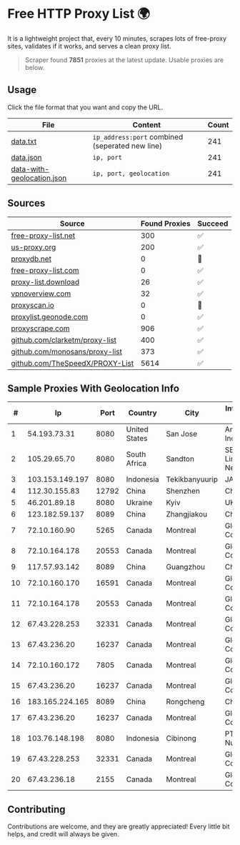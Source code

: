 
# Free HTTP Proxy List 🌍

It is a lightweight project that, every 10 minutes, scrapes lots of free-proxy sites, validates if it works, and serves a clean proxy list.


> Scraper found **7851** proxies at the latest update. Usable proxies are below.

## Usage

Click the file format that you want and copy the URL.


|File|Content|Count|
|----|-------|-----|
|[data.txt](https://raw.githubusercontent.com/themiralay/Proxy-List-World/master/data.txt)|`ip_address:port` combined (seperated new line)|241|
|[data.json](https://raw.githubusercontent.com/themiralay/Proxy-List-World/master/data.json)|`ip, port`|241|
|[data-with-geolocation.json](https://raw.githubusercontent.com/themiralay/Proxy-List-World/master/data-with-geolocation.json)|`ip, port, geolocation`|241|

## Sources

|Source|Found Proxies|Succeed|
|------|-------------|-------|
|[free-proxy-list.net](https://free-proxy-list.net)|300|✅|
|[us-proxy.org](https://www.us-proxy.org)|200|✅|
|[proxydb.net](http://proxydb.net)|0|🚫|
|[free-proxy-list.com](https://free-proxy-list.com/?page=&port=&type%5B%5D=http&type%5B%5D=https&up_time=0&search=Search)|0|✅|
|[proxy-list.download](https://www.proxy-list.download/HTTP)|26|✅|
|[vpnoverview.com](https://vpnoverview.com/privacy/anonymous-browsing/free-proxy-servers)|32|✅|
|[proxyscan.io](https://www.proxyscan.io)|0|🚫|
|[proxylist.geonode.com](https://proxylist.geonode.com/api/proxy-list?limit=300&page=1&sort_by=lastChecked&sort_type=desc&protocols=http,https)|0|✅|
|[proxyscrape.com](https://api.proxyscrape.com/v2/?request=displayproxies&protocol=http&timeout=10000&country=all&ssl=all&anonymity=all)|906|✅|
|[github.com/clarketm/proxy-list](https://raw.githubusercontent.com/clarketm/proxy-list/master/proxy-list-raw.txt)|400|✅|
|[github.com/monosans/proxy-list](https://raw.githubusercontent.com/monosans/proxy-list/main/proxies/http.txt)|373|✅|
|[github.com/TheSpeedX/PROXY-List](https://raw.githubusercontent.com/TheSpeedX/PROXY-List/master/http.txt)|5614|✅|


## Sample Proxies With Geolocation Info

|#|Ip|Port|Country|City|Internet Service Provider|
|-|--|----|-------|----|-------------------------|
|1|54.193.73.31|8080|United States|San Jose|Amazon.com, Inc.|
|2|105.29.65.70|8080|South Africa|Sandton|SEACOM Limited Networks|
|3|103.153.149.197|8080|Indonesia|Tekikbanyuurip|JARINGANKU|
|4|112.30.155.83|12792|China|Shenzhen|China Mobile|
|5|46.201.89.18|8080|Ukraine|Kyiv|UKRTELECOM|
|6|123.182.59.137|8089|China|Zhangjiakou|China Telecom|
|7|72.10.160.90|5265|Canada|Montreal|GloboTech Communications|
|8|72.10.164.178|20553|Canada|Montreal|GloboTech Communications|
|9|117.57.93.142|8089|China|Guangzhou|Chinanet|
|10|72.10.160.170|16591|Canada|Montreal|GloboTech Communications|
|11|72.10.164.178|20553|Canada|Montreal|GloboTech Communications|
|12|67.43.228.253|32331|Canada|Montreal|GloboTech Communications|
|13|67.43.236.20|16237|Canada|Montreal|GloboTech Communications|
|14|72.10.160.172|7805|Canada|Montreal|GloboTech Communications|
|15|67.43.236.20|16237|Canada|Montreal|GloboTech Communications|
|16|183.165.224.165|8089|China|Rongcheng|Chinanet|
|17|67.43.236.20|16237|Canada|Montreal|GloboTech Communications|
|18|103.76.148.198|8080|Indonesia|Cibinong|PT. Java Digital Nusantara|
|19|67.43.228.253|32331|Canada|Montreal|GloboTech Communications|
|20|67.43.236.18|2155|Canada|Montreal|GloboTech Communications|



## Contributing

Contributions are welcome, and they are greatly appreciated! Every
little bit helps, and credit will always be given.

